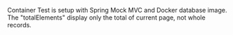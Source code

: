 Container Test is setup with Spring Mock MVC and Docker database image.
The "totalElements" display only the total of current page, not whole records.

